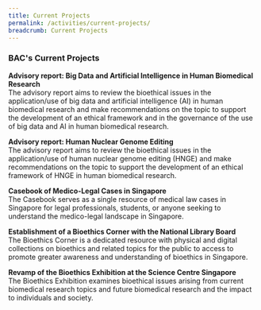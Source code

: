 ```yaml
---
title: Current Projects
permalink: /activities/current-projects/
breadcrumb: Current Projects
---
```

### BAC's Current Projects 


**Advisory report: Big Data and Artificial Intelligence in Human Biomedical Research**<br>
The advisory report aims to review the bioethical issues in the application/use of big data and artificial intelligence (AI) in human biomedical research and make recommendations on the topic to support the development of an ethical framework and in the governance of the use of big data and AI in human biomedical research.

**Advisory report: Human Nuclear Genome Editing**<br>
The advisory report aims to review the bioethical issues in the application/use of human nuclear genome editing (HNGE) and make recommendations on the topic to support the development of an ethical framework of HNGE in human biomedical research.

**Casebook of Medico-Legal Cases in Singapore**<br>
The Casebook serves as a single resource of medical law cases in Singapore for legal professionals, students, or anyone seeking to understand the medico-legal landscape in Singapore.

**Establishment of a Bioethics Corner with the National Library Board**<br>
The Bioethics Corner is a dedicated resource with physical and digital collections on bioethics and related topics for the public to access to promote greater awareness and understanding of bioethics in Singapore.

**Revamp of the Bioethics Exhibition at the Science Centre Singapore**<br>
The Bioethics Exhibition examines bioethical issues arising from current biomedical research topics and future biomedical research and the impact to individuals and society.